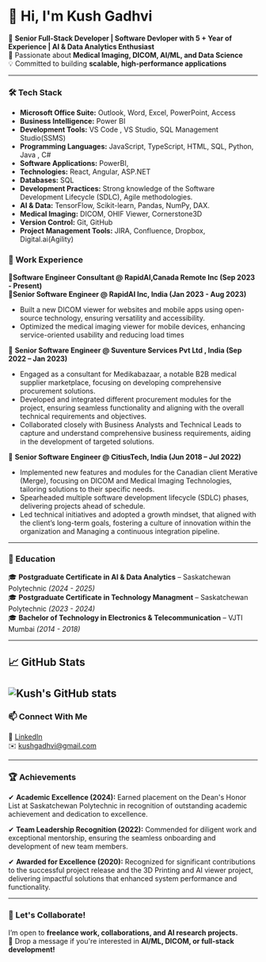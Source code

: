 # 👋 Hi, I'm Kush Gadhvi  

🚀 **Senior Full-Stack Developer | Software Devloper with 5 + Year of Experience | AI & Data Analytics Enthusiast**  
🔬 Passionate about **Medical Imaging, DICOM, AI/ML, and Data Science**  
💡 Committed to building **scalable, high-performance applications**  

---

### 🛠 Tech Stack
- **Microsoft Office Suite:** Outlook, Word, Excel, PowerPoint, Access  
- **Business Intelligence:** Power BI  
- **Development Tools:** VS Code , VS Studio, SQL Management Studio(SSMS)
- **Programming Languages:** JavaScript, TypeScript, HTML, SQL, Python, Java , C#
- **Software Applications:** PowerBI,
- **Technologies:** React, Angular, ASP.NET  
- **Databases:** SQL
- **Development Practices:** Strong knowledge of the Software Development Lifecycle (SDLC), Agile methodologies.
- **AI & Data:** TensorFlow, Scikit-learn, Pandas, NumPy, DAX.
- **Medical Imaging:** DICOM, OHIF Viewer, Cornerstone3D
- **Version Control:** Git, GitHub  
- **Project Management Tools:** JIRA, Confluence, Dropbox, Digital.ai(Agility)

### 💼 Work Experience  
🔹**Software Engineer Consultant @ RapidAI,Canada Remote Inc (Sep 2023 - Present)**  
🔹**Senior Software Engineer @ RapidAI Inc, India (Jan 2023 - Aug 2023)**  
 - Built a new DICOM viewer for websites and mobile apps using open-source technology, ensuring versatility and accessibility.  
 - Optimized the medical imaging viewer for mobile devices, enhancing service-oriented usability and reducing load times

🔹 **Senior Software Engineer @  Suventure Services Pvt Ltd , India (Sep 2022 – Jan 2023)**
- Engaged as a consultant for Medikabazaar, a notable B2B medical supplier marketplace, focusing on developing comprehensive procurement solutions.
-	Developed and integrated different procurement modules for the project, ensuring seamless functionality and aligning with the overall technical requirements and objectives.
-	Collaborated closely with Business Analysts and Technical Leads to capture and understand comprehensive business requirements, aiding in the development of targeted solutions.

🔹 **Senior Software Engineer @ CitiusTech, India (Jun 2018 – Jul 2022)**  
-	Implemented new features and modules for the Canadian client Merative (Merge), focusing on DICOM and Medical Imaging Technologies, tailoring solutions to their specific needs.
-	Spearheaded multiple software development lifecycle (SDLC) phases, delivering projects ahead of schedule.
-	Led technical initiatives and adopted a growth mindset, that aligned with the client’s long-term goals, fostering a culture of innovation within the organization and Managing a continuous integration pipeline.

---

### 📜 Education  
🎓 **Postgraduate Certificate in AI & Data Analytics** – Saskatchewan Polytechnic *(2024 - 2025)*  
🎓 **Postgraduate Certificate in Technology Managment** – Saskatchewan Polytechnic *(2023 - 2024)*  
🎓 **Bachelor of Technology in Electronics & Telecommunication** – VJTI Mumbai *(2014 - 2018)*  

---
## 📈 GitHub Stats
![Kush's GitHub stats](https://github-readme-stats.vercel.app/api?username=kushgadhvi&show_icons=true&theme=radical)
---

### 📫 Connect With Me  
💼 [LinkedIn](https://linkedin.com/in/kush-gadhvi/)  
✉️ kushgadhvi@gmail.com  

---

### 🏆 Achievements  
✔	**Academic Excellence (2024):** Earned placement on the Dean's Honor List at Saskatchewan Polytechnic in recognition of outstanding academic achievement and dedication to excellence.

✔	**Team Leadership Recognition (2022):** Commended for diligent work and exceptional mentorship, ensuring the seamless onboarding and development of new team members.

✔	**Awarded for Excellence (2020):** Recognized for significant contributions to the successful project release and the 3D Printing and AI viewer project, delivering impactful solutions that enhanced system performance and functionality.


---

### 🚀 Let's Collaborate!  
I’m open to **freelance work, collaborations, and AI research projects.**  
💬 Drop a message if you're interested in **AI/ML, DICOM, or full-stack development!**
